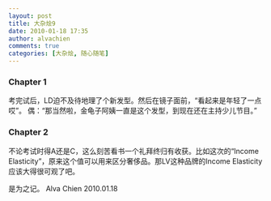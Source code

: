 ```yaml
---
layout: post
title: 大杂烩9
date: 2010-01-18 17:35
author: alvachien
comments: true
categories: [大杂烩, 随心随笔]
---
```

### Chapter 1
考完试后，LD迫不及待地理了个新发型。然后在镜子面前，“看起来是年轻了一点哎”。
偶：“那当然啦，金龟子阿姨一直是这个发型，到现在还在主持少儿节目。”
 
### Chapter 2
不论考试时得A还是C，这么刻苦看书一个礼拜终归有收获。比如这次的“Income Elasticity”，原来这个值可以用来区分奢侈品。那LV这种品牌的Income Elasticity应该大得很可观了吧。
 
是为之记。
Alva Chien
2010.01.18

